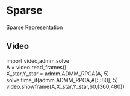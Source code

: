 Sparse
======

Sparse Representation





Video
-----
import video,admm,solve  
A = video.read_frames()  
X_star,Y_star = admm.ADMM_RPCA(A, 5)  
solve.time_it(admm.ADMM_RPCA,A[:,:80], 5)  
video.showframe(A,X_star,Y_star,60,(360,480))  
